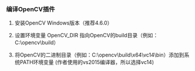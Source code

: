###  编译OpenCV插件

1. 安装OpenCV Windows版本（推荐4.6.0）

2. 设置环境变量 OpenCV_DIR 指向OpenCV的build目录（例如：C:\opencv\build）

3. 将OpenCV的二进制目录（例如：C:\opencv\build\x64\vc14\bin）添加到系统PATH环境变量  (作者使用的vs2015编译器，所以选择vc14)